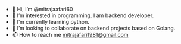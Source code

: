 - 👋 Hi, I’m @mitrajaafari60
- 👀 I’m interested in programming. I am backend developer.
- 🌱 I’m currently learning python.
- 💞️ I’m looking to collaborate on backend projects based on Golang.
- 📫 How to reach me mitrajafari1981@gmail.com

<!---
mitrajaafari60/mitrajaafari60 is a ✨ special ✨ repository because its `README.md` (this file) appears on your GitHub profile.
You can click the Preview link to take a look at your changes.
--->
